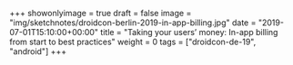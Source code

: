 +++
showonlyimage = true
draft = false
image = "img/sketchnotes/droidcon-berlin-2019-in-app-billing.jpg"
date = "2019-07-01T15:10:00+00:00"
title = "Taking your users’ money: In-app billing from start to best practices"
weight = 0
tags = ["droidcon-de-19", "android"]
+++
